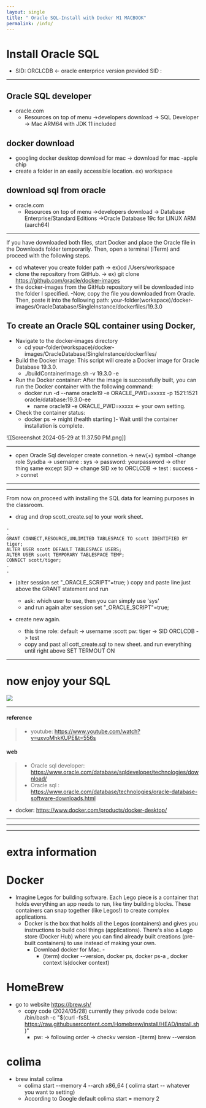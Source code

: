```yaml
---
layout: single
title: " Oracle SQL-Install with Docker M1 MACBOOK"
permalink: /info/
---
```

# Install Oracle SQL 
- SID: ORCLCDB  <- oracle enterprice version provided SID :
---
## Oracle SQL developer 
- oracle.com
  - Resources on top of menu ->developers download -> SQL Developer -> Mac ARM64 with JDK 11 included

## docker download
- googling docker desktop download for mac -> download for mac -apple chip
- create a folder in an easily accessible location. ex) workspace
  
  
## download sql from oracle 
- oracle.com
  - Resources on top of menu ->developers download -> Database Enterprise/Standard Editions ->Oracle Database 19c for LINUX ARM (aarch64)
---
If you have downloaded both files, start Docker and place the Oracle file in the Downloads folder temporarily. Then, open a terminal (iTerm) and proceed with the following steps.

- cd whatever you create folder path -> ex)cd /Users/workspace
- clone the repository from GitHub. -> ex) git clone https://github.com/oracle/docker-images
- the docker-images from the GitHub repository will be downloaded into the folder I specified.
-Now, copy the file you downloaded from Oracle. Then, paste it into the following path:
your-folder(workspace)/docker-images/OracleDatabase/SingleInstance/dockerfiles/19.3.0

## To create an Oracle SQL container using Docker,
- Navigate to the docker-images directory
  - cd your-folder(workspace)/docker-images/OracleDatabase/SingleInstance/dockerfiles/
- Build the Docker image: This script will create a Docker image for Oracle Database 19.3.0.
  - ./buildContainerImage.sh -v 19.3.0 -e
- Run the Docker container: After the image is successfully built, you can run the Docker container with the following command:
  - docker run -d --name oracle19 -e ORACLE_PWD=xxxxx -p 1521:1521 oracle/database:19.3.0-ee
    - name oracle19 -e ORACLE_PWD=xxxxx <- your own setting.
- Check the container status:
  - docker ps -> might (health starting )- Wait until the container installation is complete.

![[Screenshot 2024-05-29 at 11.37.50 PM.png]]
 
---

- open Oracle Sql developer
 create connetion.-> new(+) symbol -change role Sysdba -> username : sys -> password: yourpassword
 -> other thing same except SID -> change SID xe to ORCLCDB -> test : success -> connet
---
---
From now on,proceed with installing the SQL data for learning purposes in the classroom.

- drag and drop scott_create.sql to your work sheet.
```
.
.
GRANT CONNECT,RESOURCE,UNLIMITED TABLESPACE TO scott IDENTIFIED BY tiger;
ALTER USER scott DEFAULT TABLESPACE USERS;
ALTER USER scott TEMPORARY TABLESPACE TEMP;
CONNECT scott/tiger;
.
.
```
- (alter session set "_ORACLE_SCRIPT"=true; ) copy and paste line just above the GRANT statement and run
  -  ask:  which user to use, then you can simply use 'sys'
  -  and run again alter session set "_ORACLE_SCRIPT"=true;

- create new again.
  - this time role: default -> username  :scott pw: tiger -> SID ORCLCDB -> test
   - copy and past all cott_create.sql to new sheet. and run everything until right above
     SET TERMOUT ON
---
# now enjoy your SQL 

![](obsidian://open?vault=debuggingg.github.io&file=assets%2Fimages%2Fbear-ezgif.com-resize.gif)

--- 

#### reference 
>- youtube:
>https://www.youtube.com/watch?v=uxvoMhkKUPE&t=556s
  

#### web
>- Oracle sql developer:
>https://www.oracle.com/database/sqldeveloper/technologies/download/
>- Oracle sql :
https://www.oracle.com/database/technologies/oracle-database-software-downloads.html
- docker:
https://www.docker.com/products/docker-desktop/

---
---
---
# extra information 
# Docker 
- Imagine Legos for building software. Each Lego piece is a container that holds everything an app needs to run, like tiny building blocks. These containers can snap together (like Legos!) to create complex applications.
  - Docker is the box that holds all the Legos (containers) and gives you instructions to build cool things (applications).  There's also a Lego store (Docker Hub) where you can find already built creations (pre-built containers) to use instead of making your own.
    - Download docker for Mac. -
      - (iterm) docker --version, docker ps, docker ps-a , docker context ls(docker context)
# HomeBrew 
- go to website https://brew.sh/
  - copy code (2024/05/28) currently they privode code below:
    /bin/bash -c "$(curl -fsSL https://raw.githubusercontent.com/Homebrew/install/HEAD/install.sh)"
    - pw: -> following order -> checkv version
       -(iterm) brew --version
# colima 
- brew install colima
  - colima start --memory 4 --arch x86_64 ( colima start -- whatever you want to setting)
  - According to Google default colima start = memory 2

    
